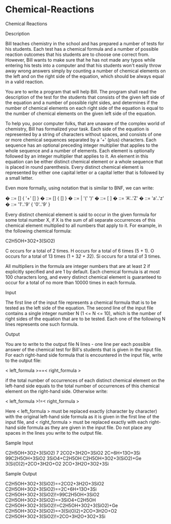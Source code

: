 # Chemical-Reactions

Chemical Reactions

Description

Bill teaches chemistry in the school and has prepared a number of tests for his students. Each test has a chemical formula and a number of possible reaction outcomes that his students are to choose one correct from. However, Bill wants to make sure that he has not made any typos while entering his tests into a computer and that his students won't easily throw away wrong answers simply by counting a number of chemical elements on the left and on the right side of the equation, which should be always equal in a valid reaction.

You are to write a program that will help Bill. The program shall read the description of the test for the students that consists of the given left side of the equation and a number of possible right sides, and determines if the number of chemical elements on each right side of the equation is equal to the number of chemical elements on the given left side of the equation.

To help you, poor computer folks, that are unaware of the complex world of chemistry, Bill has formalized your task. Each side of the equation is represented by a string of characters without spaces, and consists of one or more chemical sequences separated by a '+' (plus) characters. Each sequence has an optional preceding integer multiplier that applies to the whole sequence and a number of elements. Each element is optionally followed by an integer multiplier that applies to it. An element in this equation can be either distinct chemical element or a whole sequence that is placed in round parenthesis. Every distinct chemical element is represented by either one capital letter or a capital letter that is followed by a small letter.

Even more formally, using notation that is similar to BNF, we can write:

� ::= [] { '+' [] }
� ::= [] { [] }
� ::= | '(' ')'
� ::= [ ]
� ::= 'A'..'Z'
� ::= 'a'..'z'
� ::= '1'..'9' { '0'..'9' }

Every distinct chemical element is said to occur in the given formula for some total number X, if X is the sum of all separate occurrences of this chemical element multiplied to all numbers that apply to it. For example, in the following chemical formula:

C2H5OH+3O2+3(SiO2)

C occurs for a total of 2 times.
H occurs for a total of 6 times (5 + 1).
O occurs for a total of 13 times (1 + 3*2 + 3*2).
Si occurs for a total of 3 times.

All multipliers in the formula are integer numbers that are at least 2 if explicitly specified and are 1 by default. Each chemical formula is at most 100 characters long, and every distinct chemical element is guaranteed to occur for a total of no more than 10000 times in each formula.

Input

The first line of the input file represents a chemical formula that is to be tested as the left side of the equation. The second line of the input file contains a single integer number N (1 <= N <= 10), which is the number of right sides of the equation that are to be tested. Each one of the following N lines represents one such formula.

Output

You are to write to the output file N lines - one line per each possible answer of the chemical test for Bill's students that is given in the input file. For each right-hand side formula that is encountered in the input file, write to the output file:

< left_formula >==< right_formula >

if the total number of occurrences of each distinct chemical element on the left-hand side equals to the total number of occurrences of this chemical element on the right-hand side. Otherwise write:

< left_formula >!=< right_formula >

Here < left_formula > must be replaced exactly (character by character) with the original left-hand side formula as it is given in the first line of the input file, and < right_formula > must be replaced exactly with each right-hand side formula as they are given in the input file. Do not place any spaces in the lines you write to the output file.

Sample Input

C2H5OH+3O2+3(SiO2)
7
2CO2+3H2O+3SiO2
2C+6H+13O+3Si
99C2H5OH+3SiO2
3SiO4+C2H5OH
C2H5OH+3O2+3(SiO2)+Ge
3(Si(O)2)+2CO+3H2O+O2
2CO+3H2O+3O2+3Si

Sample Output

C2H5OH+3O2+3(SiO2)==2CO2+3H2O+3SiO2
C2H5OH+3O2+3(SiO2)==2C+6H+13O+3Si
C2H5OH+3O2+3(SiO2)!=99C2H5OH+3SiO2
C2H5OH+3O2+3(SiO2)==3SiO4+C2H5OH
C2H5OH+3O2+3(SiO2)!=C2H5OH+3O2+3(SiO2)+Ge
C2H5OH+3O2+3(SiO2)==3(Si(O)2)+2CO+3H2O+O2
C2H5OH+3O2+3(SiO2)!=2CO+3H2O+3O2+3Si
